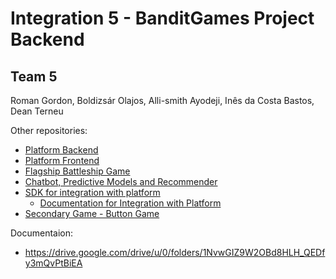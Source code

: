 # Integration 5 - BanditGames Project Backend
## Team 5

Roman Gordon, Boldizsár Olajos, Alli-smith Ayodeji, Inês da Costa Bastos, Dean Terneu


Other repositories:
- [Platform Backend](https://gitlab.com/kdg-ti/integration-5/2024-2025/team5/bandit-backend)
- [Platform Frontend](https://gitlab.com/kdg-ti/integration-5/2024-2025/team5/frontend)
- [Flagship Battleship Game](https://gitlab.com/kdg-ti/integration-5/2024-2025/team5/games/battleship)
- [Chatbot, Predictive Models and Recommender](https://gitlab.com/kdg-ti/integration-5/2024-2025/team5/data)
- [SDK for integration with platform](https://gitlab.com/kdg-ti/integration-5/2024-2025/team5/sdk)
    - [Documentation for Integration with Platform](https://docs.google.com/document/d/1xcyeN5K3JdFeLBiBmPAkxNtGp5V1ZvkJdSREDXweK3U/edit?tab=t.0)
- [Secondary Game - Button Game](https://gitlab.com/kdg-ti/integration-5/2024-2025/team5/games/button-game)


Documentaion:
- https://drive.google.com/drive/u/0/folders/1NvwGIZ9W2OBd8HLH_QEDfy3mQvPtBiEA

